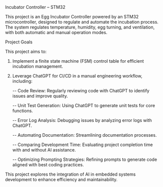  Incubator Controller – STM32

This project is an Egg Incubator Controller powered by an STM32 microcontroller, designed to regulate and automate the incubation process. The system regulates temperature, humidity, egg turning, and ventilation, with both automatic and manual operation modes.


Project Goals

This project aims to:
1.	Implement a finite state machine (FSM) control table for efficient incubation management.
2.	Leverage ChatGPT for CI/CD in a manual engineering workflow, including:

  	-- Code Review: Regularly reviewing code with ChatGPT to identify issues and improve quality.

    -- Unit Test Generation: Using ChatGPT to generate unit tests for core functions.

    -- Error Log Analysis: Debugging issues by analyzing error logs with ChatGPT.

    -- Automating Documentation: Streamlining documentation processes.

    -- Comparing Development Time: Evaluating project completion time with and without AI assistance.

    -- Optimizing Prompting Strategies: Refining prompts to generate code aligned with best coding practices.

This project explores the integration of AI in embedded systems development to enhance efficiency and maintainability.










